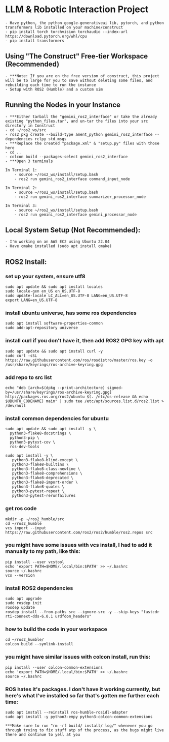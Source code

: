 # LLM & Robotic Interaction Project
	- Have python, the python google-generativeai lib, pytorch, and python transformers lib installed on your machine/construct 
	- pip install torch torchvision torchaudio --index-url https://download.pytorch.org/whl/cpu
	- pip install transformers

## Using "The Construct" Free-tier Workspace (Recommended)
	- ***Note: If you are on the free version of construct, this project will be to large for you to save without deleting some files, and rebuilding each time to run the instance
	- Setup with ROS2 (Humble) and a custom sim

## Running the Nodes in your Instance
	- ***Either tarball the "gemini_ros2_interface" or take the already existing "python_files.tar", and un-tar the files into your src directory in Construct
	- cd ~/ros2_ws/src
	- ros2 pkg create --build-type ament_python gemini_ros2_interface --dependencies rclpy std_msgs
	- ***Replace the created "package.xml" & "setup.py" files with those here
	- cd ..
	- colcon build --packages-select gemini_ros2_interface
	- ***Open 3 terminals

	In Terminal 1:
		- source ~/ros2_ws/install/setup.bash
		- ros2 run gemini_ros2_interface command_input_node

	In Terminal 2:
		- source ~/ros2_ws/install/setup.bash
		- ros2 run gemini_ros2_interface summarizer_processor_node

	In Terminal 3:
		- source ~/ros2_ws/install/setup.bash
		- ros2 run gemini_ros2_interface gemini_processor_node



## Local System Setup (Not Recommended):
	- I'm working on an AWS EC2 using Ubuntu 22.04
	- Have cmake installed (sudo apt install cmake)

## ROS2 Install:

### set up your system, ensure utf8
	sudo apt update && sudo apt install locales
	sudo locale-gen en_US en_US.UTF-8
	sudo update-locale LC_ALL=en_US.UTF-8 LANG=en_US.UTF-8
	export LANG=en_US.UTF-8

### install ubuntu universe, has some ros dependencies
	sudo apt install software-properties-common
	sudo add-apt-repository universe

### install curl if you don't have it, then add ROS2 GPG key with apt 
	sudo apt update && sudo apt install curl -y
	sudo curl -sSL https://raw.githubusercontent.com/ros/rosdistro/master/ros.key -o /usr/share/keyrings/ros-archive-keyring.gpg

### add repo to src list
	echo "deb [arch=$(dpkg --print-architecture) signed-by=/usr/share/keyrings/ros-archive-keyring.gpg] http://packages.ros.org/ros2/ubuntu $(. /etc/os-release && echo $UBUNTU_CODENAME) main" | sudo tee /etc/apt/sources.list.d/ros2.list > /dev/null

### install common dependencies for ubuntu
	sudo apt update && sudo apt install -y \
	  python3-flake8-docstrings \
	  python3-pip \
	  python3-pytest-cov \
	  ros-dev-tools

	sudo apt install -y \
	   python3-flake8-blind-except \
	   python3-flake8-builtins \
	   python3-flake8-class-newline \
	   python3-flake8-comprehensions \
	   python3-flake8-deprecated \
	   python3-flake8-import-order \
	   python3-flake8-quotes \
	   python3-pytest-repeat \
	   python3-pytest-rerunfailures

### get ros code
	mkdir -p ~/ros2_humble/src
	cd ~/ros2_humble
	vcs import --input https://raw.githubusercontent.com/ros2/ros2/humble/ros2.repos src

### you might have some issues with vcs install, I had to add it manually to my path, like this: 
	pip install --user vcstool
	echo 'export PATH=$HOME/.local/bin:$PATH' >> ~/.bashrc
	source ~/.bashrc
	vcs --version

### install ROS2 dependencies 
	sudo apt upgrade
	sudo rosdep init
	rosdep update
	rosdep install --from-paths src --ignore-src -y --skip-keys "fastcdr rti-connext-dds-6.0.1 urdfdom_headers"

### how to build the code in your workspace
	cd ~/ros2_humble/
	colcon build --symlink-install

### you might have similar issues with colcon install, run this:
	pip install --user colcon-common-extensions
	echo 'export PATH=$HOME/.local/bin:$PATH' >> ~/.bashrc
	source ~/.bashrc

### ROS hates it's packages. I don't have it working currently, but here's what I've installed so far that's gotten me further each time:
	sudo apt install --reinstall ros-humble-rosidl-adapter
	sudo apt install -y python3-empy python3-colcon-common-extensions

	***Make sure to run "rm -rf build/ install/ log/" whenever you go through trying to fix stuff atp of the process, as the bugs might live there and continue to yell at you

